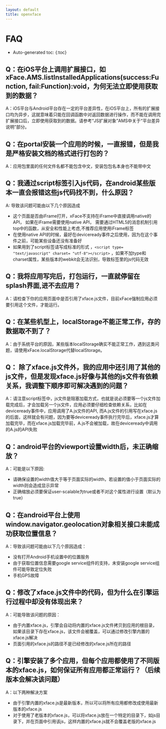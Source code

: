 ```yaml
---
layout: default
title: openxface
---
```


# FAQ

* Auto-generated toc:
{:toc}

## Q：在iOS平台上调用扩展接口，如xFace.AMS.listInstalledApplications(success:Function, fail:Function):void，为何无法立即使用获取到的数据？

A：iOS平台与Android平台存在一定的平台差异性，在iOS平台上，所有的扩展接口均为异步，这就意味着只能在回调函数中对返回数据进行操作，而不能在调用完扩展接口后，立即使用获取到的数据。请参考“JS扩展对象”AMS中关于“平台差异说明”部分。


## Q：在portal安装一个应用的时候，一直报错，但是我是严格安装文档的格式进行打包的？

A：应用包里面的任何文件名都不能包含中文，安装包包名本身也不能带中文

## Q：我通过script标签引入js代码，在android某些版本一直会报错这些js代码找不到，什么原因？

A: 导致该问题可能由以下几个原因造成

- 这个页面是否由iFrame打开，xFace不支持在iFrame中直接调用native的API， 如果在iFrame需要使用native API， 需要通过HTML5的消息机制引用top中的函数，从安全和性能上考虑,不推荐应用使用iFrame标签
- 在使用native API的时候，最好在deviceready事件之后使用，因为在这个事件之前，可能某些设备还没有准备好
- 如果用到了script标签请写成标准的形式 ，`<script type= "text/javascript" charset= "utf-8"></script>` ，如果不加type和charset属性，某些版本的webkit会无法识别，导致标签里的js代码无效
 
## Q：我将应用写完后，打包运行，一直就停留在splash界面,进不去应用？


A：请检查下你的应用页面中是否引用了xface.js文件，目前xFace强制应用必须要引用这个文件，才能运行。

## Q：在某些机型上，localStorage不能正常工作，存的数据取不到了？

A：由于系统平台的原因，某些版本localStorage确实不能正常工作，遇到这类问题，请使用xFace.localStorage代替localStorage。

## Q： 除了xface.js文件外，我的应用中还引用了其他的js文件，但是发现xface.js好像与其他的js文件有依赖关系，我调整下顺序即可解决遇到的问题？


A：请注意script标签中，js文件是阻塞加载方式，也就是说必须要等一个js文件加载完成后，才会加载另一个js文件，应用必须要仔细检查依赖关系，比如在deviceready事件中，应用调用了A.js文件的API, 而A.js文件的引用写在xface.js的后面，这样就会有问题，因为要等deviceready事件执行完毕后，xface.js才算加载完毕，而在xface.js加载完毕前，A.js不会被加载，故在deviceready中调用的A.js的API失败

## Q：android平台的viewport设置width后，未正确缩放？

A：可能是以下原因:

- 请确保设置的width值大于等于页面实际的width，若设置的值小于页面实际的width则会造成显示异常
- 正确缩放必须要保证user-scalable为true或者不对这个属性进行设置（默认为true）

## Q：在android平台上使用window.navigator.geolocation对象相关接口未能成功获取位置信息？ 

A：导致该问题可能由以下几个原因造成：

- 没有打开Android手机设置中的位置服务
- 由于获取位置信息需要google service组件的支持，未安装google service组件可能导致定位失败
- 手机GPS故障

## Q：修改了xface.js文件中的代码，但为什么在引擎运行过程中却没有体现出来？

A：可能导致该问题的原因：

- 由于内置xface.js，引擎会自动将内置的xface.js文件拷贝到应用的根目录，如果该目录下存在xface.js，该文件会被覆盖，可以通过修改引擎内置的xface.js解决
- 页面引用的xface.js的路径不是已经修改的xface.js所在的路径

## Q：引擎安装了多个应用，但每个应用都使用了不同版本的xface.js，如何保证所有应用都正常运行？（后续版本会解决该问题）

A：以下两种解决方案

- 由于引擎内置的xface.js是最新版本，所以可以将所有应用都修改成使用最新版本的xface.js
- 对于使用了老版本的xface.js，可以将xface.js放在一个特定的目录下，如js目录下，并在页面中引用该js，这样内置的xface.js就不会覆盖老版的xface.js
